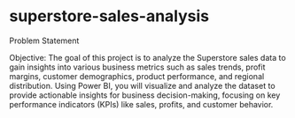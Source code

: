 # superstore-sales-analysis

Problem Statement

  Objective: The goal of this project is to analyze the Superstore sales data to gain insights into various business metrics such as sales trends, profit margins, customer demographics, product performance, and regional distribution. Using Power BI, you will visualize and analyze the dataset to provide actionable insights for business decision-making, focusing on key performance indicators (KPIs) like sales, profits, and customer behavior.
